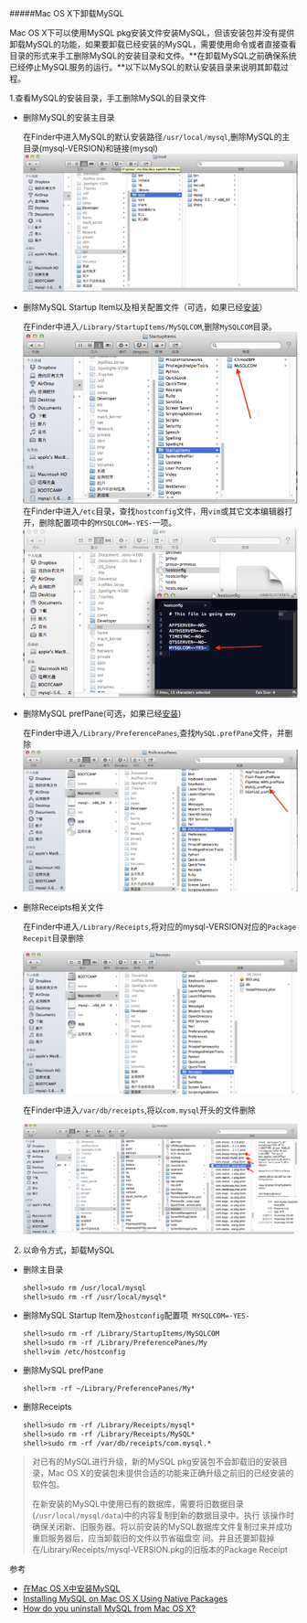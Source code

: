 #####Mac OS X下卸载MySQL

Mac OS X下可以使用MySQL pkg安装文件安装MySQL，但该安装包并没有提供卸载MySQL的功能，如果要卸载已经安装的MySQL，需要使用命令或者直接查看目录的形式来手工删除MySQL的安装目录和文件。**在卸载MySQL之前确保系统已经停止MySQL服务的运行。**以下以MySQL的默认安装目录来说明其卸载过程。

1.查看MySQL的安装目录，手工删除MySQL的目录文件

+ 删除MySQL的安装主目录
	
	在Finder中进入MySQL的默认安装路径`/usr/local/mysql`,删除MySQL的主目录(mysql-VERSION)和链接(mysql)
	![mysql home dir][m-1]
	
+ 删除MySQL Startup Item以及相关配置文件（可选，如果已经[安装][1]）

	在Finder中进入`/Library/StartupItems/MySQLCOM`,删除`MySQLCOM`目录。
	![mysql startupitem][m-2]	
	在Finder中进入`/etc`目录，查找`hostconfig`文件，用`vim`或其它文本编辑器打开，删除配置项中的`MYSQLCOM=-YES-`一项。
	![mysql startupitem hostconf][m-3]
	
+ 删除MySQL prefPane(可选，如果已经[安装][2])

	在Finder中进入`/Library/PreferencePanes`,查找`MySQL.prefPane`文件，并删除
	![mysql prefPane][m-4]
	
+ 删除Receipts相关文件

	在Finder中进入`/Library/Receipts`,将对应的mysql-VERSION对应的`Package Recepit`目录删除
	
	![mysql recepipts][m-5]
	
	在Finder中进入`/var/db/receipts`,将以`com.mysql`开头的文件删除
	
	![mysql var recepipts][m-6]
	
2. 以命令方式，卸载MySQL
		
+ 删除主目录
	
	  shell>sudo rm /usr/local/mysql	
	  shell>sudo rm -rf /usr/local/mysql*
		
+ 删除MySQL Startup Item及`hostconfig`配置项` MYSQLCOM=-YES-`
	
	  shell>sudo rm -rf /Library/StartupItems/MySQLCOM
	  shell>sudo rm -rf /Library/PreferencePanes/My
	  shell>vim /etc/hostconfig 
	  
+ 删除MySQL prefPane
		
	  shell>rm -rf ~/Library/PreferencePanes/My*
		
+ 删除Receipts

	  shell>sudo rm -rf /Library/Receipts/mysql*
	  shell>sudo rm -rf /Library/Receipts/MySQL*
	  shell>sudo rm -rf /var/db/receipts/com.mysql.*
		
>对已有的MySQL进行升级，新的MySQL pkg安装包不会卸载旧的安装目录，Mac OS X的安装包未提供合适的功能来正确升级之前旧的已经安装的软件包。
> 
>在新安装的MySQL中使用已有的数据库，需要将旧数据目录(`/usr/local/mysql/data`)中的内容复制到新的数据目录中。执行
>该操作时确保关闭新、旧服务器。将以前安装的MySQL数据库文件复制过来并成功重启服务器后，应当卸载旧的文件以节省磁盘空
>间。并且还要卸载掉在/Library/Receipts/mysql-VERSION.pkg的旧版本的Package Receipt

参考

+ [在Mac OS X中安装MySQL](http://dev.mysql.com/doc/refman/5.1/zh/installing.html#mac-os-x-installation)
+ [Installing MySQL on Mac OS X Using Native Packages](http://dev.mysql.com/doc/refman/5.6/en/macosx-installation-pkg.html)
+ [How do you uninstall MySQL from Mac OS X?](http://stackoverflow.com/questions/1436425/how-do-you-uninstall-mysql-from-mac-os-x)

[1]: http://dev.mysql.com/doc/refman/5.6/en/macosx-installation-startupitem.html
[2]: http://dev.mysql.com/doc/refman/5.6/en/macosx-installation-prefpane.html
[m-1]: 1.png
[m-2]: 2.png
[m-3]: 3.png
[m-4]: 4.png
[m-6]: 5.png
[m-5]: 6.png